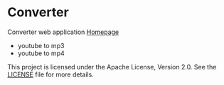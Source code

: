 # Converter
 Converter web application [Homepage](public/frontend/public/index.html)
 - youtube to mp3
 - youtube to mp4


This project is licensed under the Apache License, Version 2.0. See the [LICENSE](./LICENSE) file for more details.
